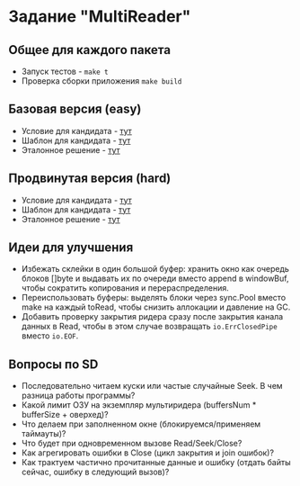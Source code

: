 # Задание "MultiReader"


## Общее для каждого пакета

- Запуск тестов - `make t`
- Проверка сборки приложения `make build`


## Базовая версия (easy)

- Условие для кандидата - [тут](easy/task.md)
- Шаблон для кандидата - [тут](easy/task.go)
- Эталонное решение - [тут](easy/task_expected.go)


## Продвинутая версия (hard)

- Условие для кандидата - [тут](hard/task.md)
- Шаблон для кандидата - [тут](hard/task.go)
- Эталонное решение - [тут](hard/task_expected.go)

## Идеи для улучшения

- Избежать склейки в один большой буфер: хранить окно как очередь блоков []byte и выдавать их по очереди вместо append в windowBuf, чтобы сократить копирования и перераспределения.
- Переиспользовать буферы: выделять блоки через sync.Pool вместо make на каждый toRead, чтобы снизить аллокации и давление на GC.
- Добавить проверку закрытия ридера сразу после закрытия канала данных в Read, чтобы в этом случае возвращать `io.ErrClosedPipe` вместо `io.EOF`.

## Вопросы по SD

- Последовательно читаем куски или частые случайные Seek. В чем разница работы программы?
- Какой лимит ОЗУ на экземпляр мультиридера (buffersNum * bufferSize + оверхед)?
- Что делаем при заполненном окне (блокируемся/применяем таймауты)?
- Что будет при одновременном вызове Read/Seek/Close?
- Как агрегировать ошибки в Close (цикл закрытия и join ошибок)?
- Как трактуем частично прочитанные данные и ошибку (отдать байты сейчас, ошибку в следующий вызов)?
